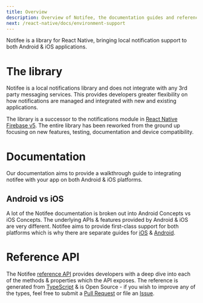 ```yaml
---
title: Overview
description: Overview of Notifee, the documentation guides and reference API.
next: /react-native/docs/environment-support
---
```


Notifee is a library for React Native, bringing local notification support to both Android &
iOS applications.

# The library

Notifee is a local notifications library and does not integrate with any 3rd party messaging services. This provides
developers greater flexibility on how notifications are managed and integrated with new and existing applications.

The library is a successor to the notifications module in [React Native Firebase v5](https://v5.rnfirebase.io/docs/v5.x.x/notifications/introduction).
The entire library has been reworked from the ground up focusing on new features, testing, documentation and device
compatibility.

# Documentation

Our documentation aims to provide a walkthrough guide to integrating notifee with your app on both Android & iOS platforms.

## Android vs iOS

A lot of the Notifee documentation is broken out into Android Concepts vs iOS Concepts. The underlying APIs & features provided by Android & iOS are very different. Notifee aims to provide first-class
support for both platforms which is why there are separate guides for [iOS](https://notifee.app/react-native/docs/ios/introduction) & [Android](https://notifee.app/react-native/docs/android/introduction).

# Reference API

The Notifee [reference API](/react-native/reference) provides developers with a deep dive into each of the methods
& properties which the API exposes. The reference is generated from [TypeScript](https://www.typescriptlang.org/) & is
Open Source - if you wish to improve any of the types, feel free to submit a [Pull Request](https://github.com/invertase/notifee/pulls)
or file an [Issue](https://github.com/invertase/notifee/issues).
